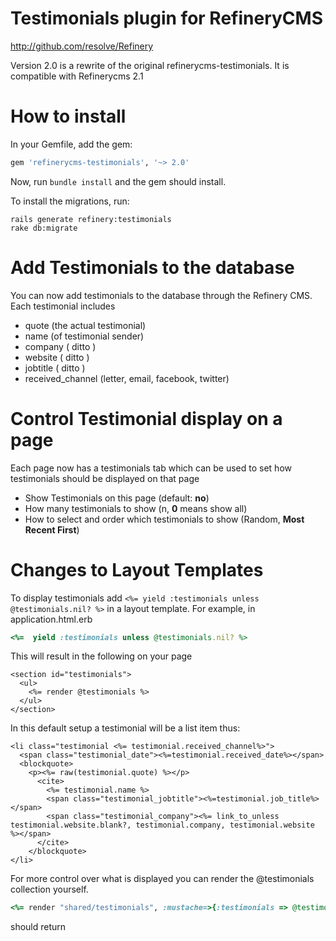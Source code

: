 # Testimonials plugin for RefineryCMS
http://github.com/resolve/Refinery

Version 2.0 is a rewrite of the original refinerycms-testimonials. It is compatible with Refinerycms 2.1

# How to install

In your Gemfile, add the gem:

```ruby
gem 'refinerycms-testimonials', '~> 2.0'
```

Now, run `bundle install` and the gem should install.

To install the migrations, run:

    rails generate refinery:testimonials
    rake db:migrate

Add Testimonials to the database
================================

You can now add testimonials to the database through the Refinery CMS.
Each testimonial includes
+ quote (the actual testimonial)
+ name (of testimonial sender)
+ company ( ditto )
+ website ( ditto )
+ jobtitle ( ditto )
+ received_channel (letter, email, facebook, twitter)

Control Testimonial display on a page
=====================================
Each page now has a testimonials tab which can be used to set how testimonials should be displayed on that page

+ Show Testimonials on this page (default:  __no__)
+ How many testimonials to show (n, __0__ means show all)
+ How to select and order which testimonials to show (Random, __Most Recent First__)


Changes to Layout Templates
====================================
To display testimonials add `<%= yield :testimonials unless @testimonials.nil? %>` in a layout template.
For example, in application.html.erb

````ruby
<%=  yield :testimonials unless @testimonials.nil? %>
````

This will result in the following on your page

````HTML+ERB
<section id="testimonials">
  <ul>
    <%= render @testimonials %>
  </ul>
</section>
````

In this default setup a testimonial will be a list item thus:

````HTML+ERB
<li class="testimonial <%= testimonial.received_channel%>">
  <span class="testimonial_date"><%=testimonial.received_date%></span>
  <blockquote>
    <p><%= raw(testimonial.quote) %></p>
      <cite>
        <%= testimonial.name %>
        <span class="testimonial_jobtitle"><%=testimonial.job_title%></span>
        <span class="testimonial_company"><%= link_to_unless testimonial.website.blank?, testimonial.company, testimonial.website  %></span>
      </cite>
    </blockquote>
</li>
````

For more control over what is displayed you can render the @testimonials collection yourself.

````ruby
<%= render "shared/testimonials", :mustache=>{:testimonials => @testimonials.as_json({:root =>true})}   %>
````

should return




